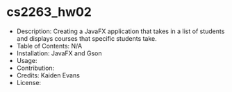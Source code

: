 # cs2263_hw02
 
 - Description: Creating a JavaFX application that takes in a list of students and displays courses that specific students take.
 - Table of Contents: N/A
 - Installation: JavaFX and Gson
 - Usage:
 - Contribution:
 - Credits: Kaiden Evans
 - License:

